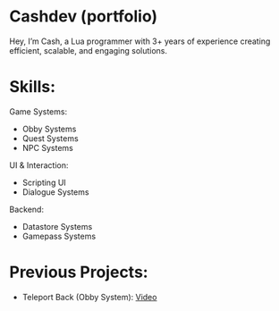 # Cashdev (portfolio)
Hey, I’m Cash, a Lua programmer with 3+ years of experience creating efficient, scalable, and engaging solutions.

# Skills:

Game Systems:
- Obby Systems
- Quest Systems
- NPC Systems

UI & Interaction:
- Scripting UI
- Dialogue Systems

Backend:
- Datastore Systems
- Gamepass Systems

# Previous Projects:

- Teleport Back (Obby System):
[Video](https://streamable.com/djika3)



  
